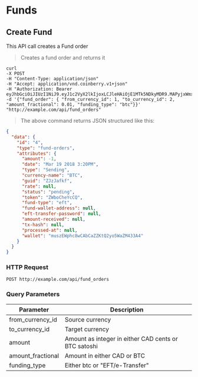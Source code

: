 # Funds

## Create Fund

This API call creates a Fund order

> Creates a fund order and returns it

```shell
curl 
-X POST
-H "Content-Type: application/json"
-H "Accept: application/vnd.coinberry.v1+json"
-H "Authorization: Bearer eyJhbGciOiJIUzI1NiJ9.eyJ1c2VyX2lkIjoxLCJleHAiOjE1MTk5NDkyMDR9.MAPyjxWmxGndSP6U0R5j7LMjnXAKTE7gYge61beJngs"
-d '{"fund_order": { "from_currency_id": 1, "to_currency_id": 2, "amount_fractional": 0.01, "funding_type": "btc"}}'
"http://example.com/api/fund_orders"
```

> The above command returns JSON structured like this:

```json
{
  "data": {
    "id": "4",
    "type": "fund-orders",
    "attributes": {
      "amount": -1,
      "date": "Mar 19 2018 3:20PM",
      "type": "Sending",
      "currency-name": "BTC",
      "guid": "ZJzJafkf",
      "rate": null,
      "status": "pending",
      "token": "ZWboCheYcCQ",
      "fund-type": "eft",
      "fund-wallet-address": null,
      "eft-transfer-password": null,
      "amount-received": null,
      "tx-hash": null,
      "processed-at": null,
      "wallet": "muszEWphc8wCAbCaZZKtQ2yo5WaZM433A4"
    }
  }
}
```

### HTTP Request

`POST http://example.com/api/fund_orders`

### Query Parameters

Parameter | Description |
--------- | ----------- |
from_currency_id | Source currency  |
to_currency_id | Target currency |
amount | Amount as integer in either CAD cents or BTC satoshi |
amount_fractional | Amount in either CAD or BTC |
funding_type | Either btc or "EFT/e-Transfer"




